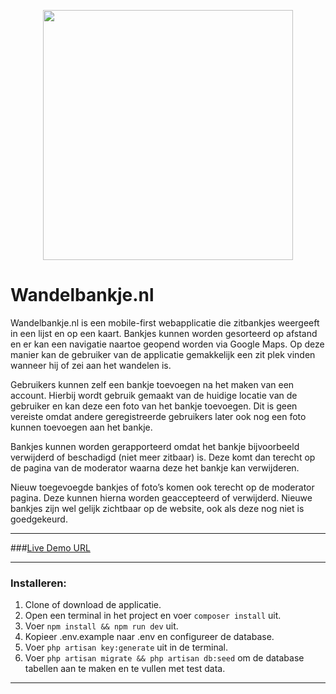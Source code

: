 <p align="center"><img src="https://www.technovacollege.nl/sites/all/themes/custom/technova/logo.svg" width="400"></p>

# Wandelbankje.nl

Wandelbankje.nl is een mobile-first webapplicatie die zitbankjes weergeeft in een lijst en op een kaart.
Bankjes kunnen worden gesorteerd op afstand en er kan een navigatie naartoe geopend worden via Google Maps. Op deze manier kan de gebruiker van de applicatie gemakkelijk een zit plek vinden wanneer hij of zei aan het wandelen is.

Gebruikers kunnen zelf een bankje toevoegen na het maken van een account. Hierbij wordt gebruik gemaakt van de huidige locatie van de gebruiker en kan deze een foto van het bankje toevoegen. Dit is geen vereiste omdat andere geregistreerde gebruikers later ook nog een foto kunnen toevoegen aan het bankje.


Bankjes kunnen worden gerapporteerd omdat het bankje bijvoorbeeld verwijderd of beschadigd (niet meer zitbaar) is. Deze komt dan terecht op de pagina van de moderator waarna deze het bankje kan verwijderen.


Nieuw toegevoegde bankjes of foto’s komen ook terecht op de moderator pagina. Deze kunnen hierna worden geaccepteerd of verwijderd. Nieuwe bankjes zijn wel gelijk zichtbaar op de website, ook als deze nog niet is goedgekeurd.


----------

###<a href="https://wandelbankje.nl/">Live Demo URL</a>

----------

### Installeren:
1. Clone of download de applicatie.
2. Open een terminal in het project en voer `composer install` uit.
3. Voer `npm install && npm run dev` uit.
4. Kopieer .env.example naar .env en configureer de database.
5. Voer `php artisan key:generate` uit in de terminal.
6. Voer `php artisan migrate && php artisan db:seed` om de database tabellen aan te maken en te vullen met test data.

----------
